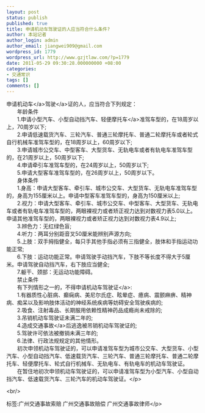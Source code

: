 ```yaml
---
layout: post
status: publish
published: true
title: 申请机动车驾驶证的人应当符合什么条件?
author: 本站记者
author_login: admin
author_email: jiangwei909@gmail.com
wordpress_id: 1779
wordpress_url: http://www.gzjtlaw.com/?p=1779
date: 2011-05-29 09:30:28.000000000 +08:00
categories:
- 交通常识
tags: []
comments: []
---
```

<p>申请<a>机动车<&#47;a><a>驾驶<&#47;a>证的人，应当符合下列规定： <br>　　年龄条件 <br>　　1.申请小型汽车、小型自动挡汽车、轻便<a>摩托车<&#47;a>准驾车型的，在18周岁以上，70周岁以下; <br>　　2.申请低速载货汽车、三轮汽车、普通三轮摩托车、普通二轮摩托车或者轮式自行机械车准驾车型的，在18周岁以上，60周岁以下; <br>　　3.申请城市公交车、中型客车、大型货车、无轨电车或者有轨电车准驾车型的，在21周岁以上，50周岁以下; <br>　　4.申请牵引车准驾车型的，在24周岁以上，50周岁以下; <br>　　5.申请大型客车准驾车型的，在26周岁以上，50周岁以下。 <br>　　身体条件 <br>　　1.身高：申请大型客车、牵引车、城市公交车、大型货车、无轨电车准驾车型的，身高为155厘米以上。申请中型客车准驾车型的，身高为150厘米以上; <br>　　2.视力：申请大型客车、牵引车、城市公交车、中型客车、大型货车、无轨电车或者有轨电车准驾车型的，两眼裸视力或者矫正视力达到对数视力表5.0以上。申请其他准驾车型的，两眼裸视力或者矫正视力达到对数视力表4.9以上; <br>　　3.辨色力：无红绿色盲; <br>　　4.听力：两耳分别距音叉50厘米能辨别声源方向;<br> 　　5.上肢：双手拇指健全，每只手其他手指必须有三指健全，肢体和手指运动功能正常; <br>　　6.下肢：运动功能正常。申请驾驶手动挡汽车，下肢不等长度不得大于5厘米。申请驾驶自动挡汽车，右下肢应当健全; <br>　　7.躯干、颈部：无运动功能障碍。 <br>　　禁止条件 <br>　　有下列情形之一的，不得申请机动车<a>驾驶证<&#47;a>: <br>　　1.有器质性心脏病、癫痫病、美尼尔氏症、眩晕症、癔病、震颤麻痹、精神病、痴呆以及影响肢体活动的神经系统疾病等妨碍安全驾驶疾病的; <br>　　2.吸食、注射毒品、长期服用依赖性精神药品成瘾尚未戒除的; <br>　　3.吊销机动车驾驶证未满二年的; <br>　　4.造成<a>交通事故<&#47;a>后逃逸被吊销机动车驾驶证的; <br>　　5.驾驶许可依法被撤销未满三年的; <br>　　6.法律、行政法规规定的其他情形。 <br>　　初次申领机动车驾驶证的，可以申请准驾车型为城市公交车、大型货车、小型汽车、小型自动挡汽车、低速载货汽车、三轮汽车、普通三轮摩托车、普通二轮摩托车、轻便摩托车、轮式自行机械车、无轨电车、有轨电车的机动车驾驶证。 <br>　　在暂住地初次申领机动车驾驶证的，可以申请准驾车型为小型汽车、小型自动挡汽车、低速载货汽车、三轮汽车的机动车驾驶证。<&#47;p><br&#47;><p>标签:广州交通事故索赔 广州交通事故赔偿 广州交通事故律师<&#47;p>
